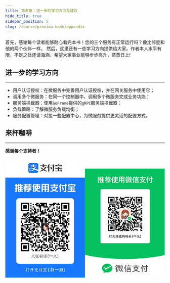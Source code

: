 ```yaml
---
title: 第五章：进一步的学习方向与建议
hide_title: true
sidebar_position: 5
slug: /course/proxima-book/appendix
---
```


首先，感谢每个读者能够耐心看完本书！您的三个服务有正常运行吗？像比邻星和他的两个伙伴一样。
然后，这里还有一些学习方向提供给大家。作者本人水平有限，不足之处还请海涵。希望大家事业能够步步高升，蒸蒸日上!

## 进一步的学习方向
---
- 用户认证授权：在微服务中完善用户认证授权，并在网关服务中使用它；
- 调用多个微服务：在同一个控制器中，调用多个微服务完成业务功能；
- 服务端拦截器：使用`GoFrame`提供的`gRPC`服务端拦截器；
- 负载策略：了解微服务负载均衡；
- 服务配置管理：对接一些配置中心，为微服务提供更灵活的配置方式。

## 来杯咖啡
---
**感谢每个支持者！**

![功能清单](../assets/coffee.jpg)









